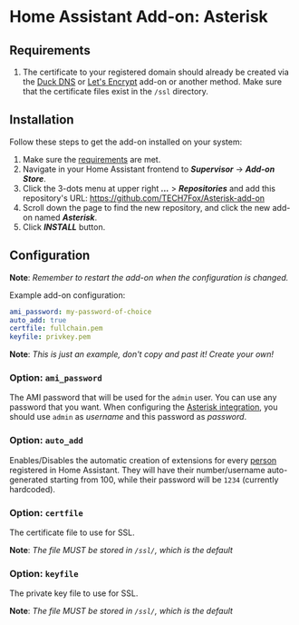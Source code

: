 # Home Assistant Add-on: Asterisk

## Requirements

1. The certificate to your registered domain should already be created via the [Duck DNS](https://github.com/home-assistant/hassio-addons/tree/master/duckdns) or [Let's Encrypt](https://github.com/home-assistant/hassio-addons/tree/master/letsencrypt) add-on or another method. Make sure that the certificate files exist in the `/ssl` directory.

## Installation

Follow these steps to get the add-on installed on your system:

1. Make sure the [requirements](#Requirements) are met.
1. Navigate in your Home Assistant frontend to **_Supervisor_** -> **_Add-on Store_**.
2. Click the 3-dots menu at upper right **_..._** > **_Repositories_** and add this repository's URL: <https://github.com/TECH7Fox/Asterisk-add-on>
3. Scroll down the page to find the new repository, and click the new add-on named **_Asterisk_**.
4. Click **_INSTALL_** button.

## Configuration

**Note**: _Remember to restart the add-on when the configuration is changed._

Example add-on configuration:

```yaml
ami_password: my-password-of-choice
auto_add: true
certfile: fullchain.pem
keyfile: privkey.pem
```

**Note**: _This is just an example, don't copy and past it! Create your own!_

### Option: `ami_password`

The AMI password that will be used for the `admin` user. You can use any password that you want. When configuring the [Asterisk integration](https://github.com/TECH7Fox/Asterisk-integration), you should use `admin` as _username_ and this password as _password_.

### Option: `auto_add`

Enables/Disables the automatic creation of extensions for every [person](https://www.home-assistant.io/integrations/person/) registered in Home Assistant. They will have their number/username auto-generated starting from 100, while their password will be `1234` (currently hardcoded).

### Option: `certfile`

The certificate file to use for SSL.

**Note**: _The file MUST be stored in `/ssl/`, which is the default_

### Option: `keyfile`

The private key file to use for SSL.

**Note**: _The file MUST be stored in `/ssl/`, which is the default_
